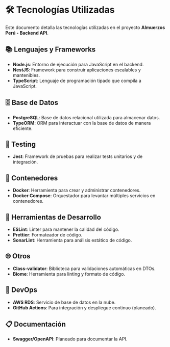 # 🛠️ Tecnologías Utilizadas

Este documento detalla las tecnologías utilizadas en el proyecto **Almuerzos Perú - Backend API**.

## 📚 Lenguajes y Frameworks

- **Node.js**: Entorno de ejecución para JavaScript en el backend.
- **NestJS**: Framework para construir aplicaciones escalables y mantenibles.
- **TypeScript**: Lenguaje de programación tipado que compila a JavaScript.

## 🗄️ Base de Datos

- **PostgreSQL**: Base de datos relacional utilizada para almacenar datos.
- **TypeORM**: ORM para interactuar con la base de datos de manera eficiente.

## 🧪 Testing

- **Jest**: Framework de pruebas para realizar tests unitarios y de integración.

## 🐳 Contenedores

- **Docker**: Herramienta para crear y administrar contenedores.
- **Docker Compose**: Orquestador para levantar múltiples servicios en contenedores.

## 🔧 Herramientas de Desarrollo

- **ESLint**: Linter para mantener la calidad del código.
- **Prettier**: Formateador de código.
- **SonarLint**: Herramienta para análisis estático de código.

## 🌐 Otros

- **Class-validator**: Biblioteca para validaciones automáticas en DTOs.
- **Biome**: Herramienta para linting y formato de código.

## 🚀 DevOps

- **AWS RDS**: Servicio de base de datos en la nube.
- **GitHub Actions**: Para integración y despliegue continuo (planeado).

## 📋 Documentación

- **Swagger/OpenAPI**: Planeado para documentar la API.
